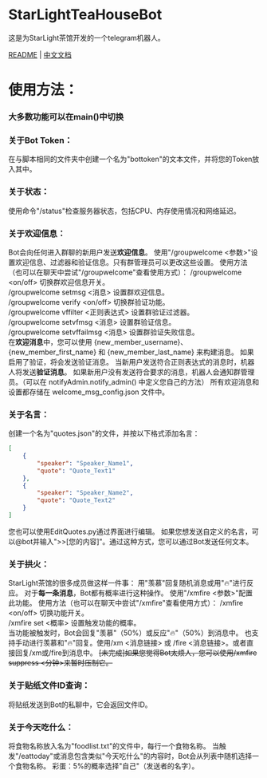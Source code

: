 # StarLightTeaHouseBot
这是为StarLight茶馆开发的一个telegram机器人。

[README](README.md) | [中文文档](README_zh.md)  

# 使用方法：
### 大多数功能可以在main()中切换

### 关于Bot Token：
在与脚本相同的文件夹中创建一个名为"bottoken"的文本文件，并将您的Token放入其中。

### 关于状态：
使用命令"/status"检查服务器状态，包括CPU、内存使用情况和网络延迟。

### 关于欢迎信息：
Bot会向任何进入群聊的新用户发送**欢迎信息**。
使用"/groupwelcome \<参数\>"设置欢迎信息、过滤器和验证信息。只有群管理员可以更改这些设置。
使用方法（也可以在聊天中尝试"/groupwelcome"查看使用方式）：
/groupwelcome <on/off> 切换群欢迎信息开关。  
/groupwelcome setmsg <消息> 设置群欢迎信息。  
/groupwelcome verify <on/off> 切换群验证功能。  
/groupwelcome vffilter <正则表达式> 设置群验证过滤器。  
/groupwelcome setvfmsg <消息> 设置群验证信息。  
/groupwelcome setvffailmsg <消息> 设置群验证失败信息。  
在**欢迎消息**中，您可以使用 {new_member_username}、{new_member_first_name} 和 {new_member_last_name} 来构建消息。
如果启用了验证，将会发送验证消息。
当新用户发送符合正则表达式的消息时，机器人将发送**验证消息**。
如果新用户没有发送符合要求的消息，机器人会通知群管理员。（可以在 notifyAdmin.notify_admin() 中定义您自己的方法）
所有欢迎消息和设置都存储在 welcome_msg_config.json 文件中。

### 关于名言：
创建一个名为"quotes.json"的文件，并按以下格式添加名言：
```json
[
    {
        "speaker": "Speaker_Name1",
        "quote": "Quote_Text1"
    },
    {
        "speaker": "Speaker_Name2",
        "quote": "Quote_Text2"
    }
]
```
您也可以使用EditQuotes.py通过界面进行编辑。
如果您想发送自定义的名言，可以@bot并输入"\>\>[您的内容]"。通过这种方式，您可以通过Bot发送任何文本。

### 关于拱火：
StarLight茶馆的很多成员做这样一件事：
用"羡慕"回复随机消息或用"🔥"进行反应。
对于**每一条消息**，Bot都有概率进行这种操作。
使用"/xmfire <参数>"配置此功能。
使用方法（也可以在聊天中尝试"/xmfire"查看使用方式）：
/xmfire <on/off> 切换功能开关。  
/xmfire set <概率> 设置触发功能的概率。  
当功能被触发时，Bot会回复"羡慕"（50%）或反应"🔥"（50%）到消息中。
也支持手动进行羡慕和"🔥"回复。使用/xm \<消息链接\> 或 /fire \<消息链接\>。或者直接回复/xm或/fire到消息中。
~~\[未完成\]如果您觉得Bot太烦人，您可以使用/xmfire suppress <分钟>来暂时压制它。~~

### 关于贴纸文件ID查询：
将贴纸发送到Bot的私聊中，它会返回文件ID。

### 关于今天吃什么：
将食物名称放入名为"foodlist.txt"的文件中，每行一个食物名称。
当触发"/eattoday"或消息包含类似"今天吃什么"的内容时，Bot会从列表中随机选择一个食物名称。
彩蛋：5%的概率选择"自己"（发送者的名字）。